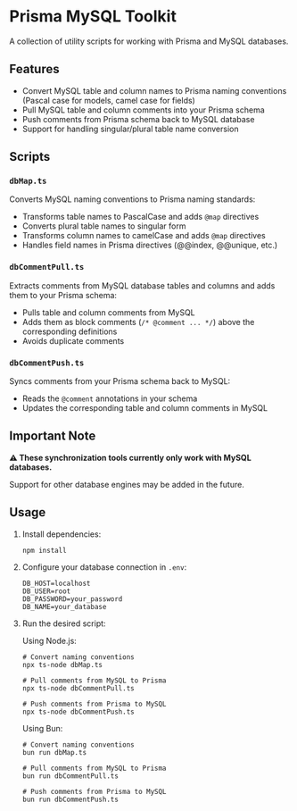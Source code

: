 # Prisma MySQL Toolkit

A collection of utility scripts for working with Prisma and MySQL databases.

## Features

- Convert MySQL table and column names to Prisma naming conventions (Pascal case for models, camel case for fields)
- Pull MySQL table and column comments into your Prisma schema
- Push comments from Prisma schema back to MySQL database
- Support for handling singular/plural table name conversion

## Scripts

### `dbMap.ts`

Converts MySQL naming conventions to Prisma naming standards:

- Transforms table names to PascalCase and adds `@map` directives
- Converts plural table names to singular form
- Transforms column names to camelCase and adds `@map` directives
- Handles field names in Prisma directives (@@index, @@unique, etc.)

### `dbCommentPull.ts`

Extracts comments from MySQL database tables and columns and adds them to your Prisma schema:

- Pulls table and column comments from MySQL
- Adds them as block comments (`/* @comment ... */`) above the corresponding definitions
- Avoids duplicate comments

### `dbCommentPush.ts`

Syncs comments from your Prisma schema back to MySQL:

- Reads the `@comment` annotations in your schema
- Updates the corresponding table and column comments in MySQL

## Important Note

**⚠️ These synchronization tools currently only work with MySQL databases.**

Support for other database engines may be added in the future.

## Usage

1. Install dependencies:
   ```
   npm install
   ```

2. Configure your database connection in `.env`:
   ```
   DB_HOST=localhost
   DB_USER=root
   DB_PASSWORD=your_password
   DB_NAME=your_database
   ```

3. Run the desired script:

   Using Node.js:
   ```
   # Convert naming conventions
   npx ts-node dbMap.ts
   
   # Pull comments from MySQL to Prisma
   npx ts-node dbCommentPull.ts
   
   # Push comments from Prisma to MySQL
   npx ts-node dbCommentPush.ts
   ```

   Using Bun:
   ```
   # Convert naming conventions
   bun run dbMap.ts
   
   # Pull comments from MySQL to Prisma
   bun run dbCommentPull.ts
   
   # Push comments from Prisma to MySQL
   bun run dbCommentPush.ts
   ```
